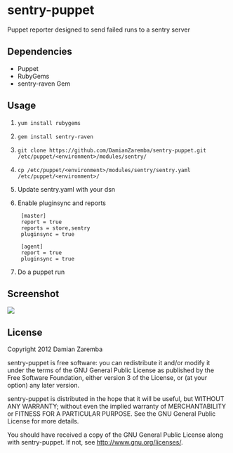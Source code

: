 sentry-puppet
=============
Puppet reporter designed to send failed runs to a sentry server

Dependencies
------------
* Puppet
* RubyGems
* sentry-raven Gem

Usage
-----
1. `yum install rubygems`
2. `gem install sentry-raven`
3. `git clone https://github.com/DamianZaremba/sentry-puppet.git /etc/puppet/<environment>/modules/sentry/`
4. `cp /etc/puppet/<environment>/modules/sentry/sentry.yaml /etc/puppet/<environment>/`
5. Update sentry.yaml with your dsn
6. Enable pluginsync and reports

        [master]
        report = true
        reports = store,sentry
        pluginsync = true

        [agent]
        report = true
        pluginsync = true

7. Do a puppet run

Screenshot
---------
![](https://github.com/davewongillies/sentry-puppet/blob/master/screenshot.png?raw=true)

License
-------
Copyright 2012 Damian Zaremba

sentry-puppet is free software: you can redistribute it and/or modify
it under the terms of the GNU General Public License as published by
the Free Software Foundation, either version 3 of the License, or
(at your option) any later version.

sentry-puppet is distributed in the hope that it will be useful,
but WITHOUT ANY WARRANTY; without even the implied warranty of
MERCHANTABILITY or FITNESS FOR A PARTICULAR PURPOSE.  See the
GNU General Public License for more details.

You should have received a copy of the GNU General Public License
along with sentry-puppet.  If not, see <http://www.gnu.org/licenses/>.
